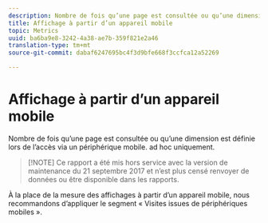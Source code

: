 ```yaml
---
description: Nombre de fois qu’une page est consultée ou qu’une dimension est définie lors de l’accès via un périphérique mobile.  ad hoc  uniquement.
title: Affichage à partir d’un appareil mobile
topic: Metrics
uuid: ba6ba9e8-3242-4a38-ae7b-359f821e2a46
translation-type: tm+mt
source-git-commit: dabaf6247695bc4f3d9bfe668f3ccfca12a52269

---
```



# Affichage à partir d’un appareil mobile

Nombre de fois qu’une page est consultée ou qu’une dimension est définie lors de l’accès via un périphérique mobile.  ad hoc  uniquement.

>[!NOTE] Ce rapport a été mis hors service avec la version de maintenance du 21 septembre 2017 et n’est plus censé renvoyer de données ou être disponible dans les rapports.

À la place de la mesure des affichages à partir d’un appareil mobile, nous recommandons d’appliquer le segment « Visites issues de périphériques mobiles ».
